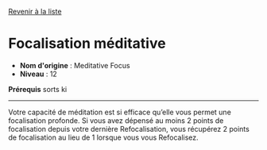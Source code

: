[Revenir à la liste](..)

# Focalisation méditative

 * **Nom d'origine** : Meditative Focus
 * **Niveau** : 12


<p><strong>Prérequis</strong> sorts ki</p>
<hr>
<p>Votre capacité de méditation est si efficace qu’elle vous permet une focalisation profonde. Si vous avez dépensé au moins 2 points de focalisation depuis votre dernière Refocalisation, vous récupérez 2 points de focalisation au lieu de 1 lorsque vous vous Refocalisez.</p>